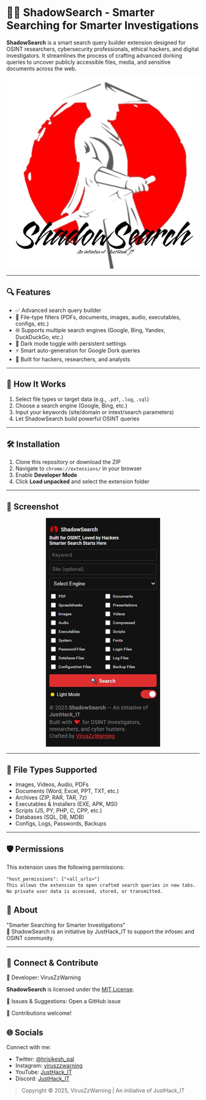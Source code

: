 # 🕵️‍♂️ ShadowSearch - Smarter Searching for Smarter Investigations

**ShadowSearch** is a smart search query builder extension designed for OSINT researchers, cybersecurity professionals, ethical hackers, and digital investigators. It streamlines the process of crafting advanced dorking queries to uncover publicly accessible files, media, and sensitive documents across the web.

<p align="center">
  <img src="static/logo.png" alt="ShadowSearch Banner" />
</p>

---

## 🔍 Features

- ✅ Advanced search query builder
- 🎯 File-type filters (PDFs, documents, images, audio, executables, configs, etc.)
- 🌐 Supports multiple search engines (Google, Bing, Yandex, DuckDuckGo, etc.)
- 🌙 Dark mode toggle with persistent settings
- ⚡ Smart auto-generation for Google Dork queries
- 🧠 Built for hackers, researchers, and analysts

---

## 🔧 How It Works

1. Select file types or target data (e.g., `.pdf`, `.log`, `.sql`)
2. Choose a search engine (Google, Bing, etc.)
3. Input your keywords (site/domain or intext/search parameters)
4. Let ShadowSearch build powerful OSINT queries

---

## 🛠️ Installation

1. Clone this repository or download the ZIP
2. Navigate to `chrome://extensions/` in your browser
3. Enable **Developer Mode**
4. Click **Load unpacked** and select the extension folder

---

## 📸 Screenshot

<p align="center">
  <img src="static/interface.jpg" alt="ShadowSearch Banner" />
</p>


---

## 📂 File Types Supported

- Images, Videos, Audio, PDFs
- Documents (Word, Excel, PPT, TXT, etc.)
- Archives (ZIP, RAR, TAR, 7z)
- Executables & Installers (EXE, APK, MSI)
- Scripts (JS, PY, PHP, C, CPP, etc.)
- Databases (SQL, DB, MDB)
- Configs, Logs, Passwords, Backups

---

## 🛡️ Permissions

This extension uses the following permissions:

```
"host_permissions": ["<all_urls>"]
This allows the extension to open crafted search queries in new tabs. No private user data is accessed, stored, or transmitted.
```

## 🧠 About
"Smarter Searching for Smarter Investigations"<br>
🔗 ShadowSearch is an initiative by JustHack_IT to support the infosec and OSINT community.

---

## 📣 Connect & Contribute

👤 Developer: VirusZzWarning

<b>ShadowSearch</b> is licensed under the [MIT License](LICENSE). 

💬 Issues & Suggestions: Open a GitHub issue

🤝 Contributions welcome!

## 🌐 Socials

Connect with me:
- Twitter: [@hrisikesh_pal](https://twitter.com/hrisikesh_pal)
- Instagram: [viruszzwarning](https://www.instagram.com/viruszzwarning)
- YouTube: [JustHack_IT](https://www.youtube.com/@JustHack_IT)
- Discord: [JustHack_IT](https://discord.com/invite/PUzR6YhXgR)

> Copyright © 2025, VirusZzWarning | An initiative of JustHack_IT
